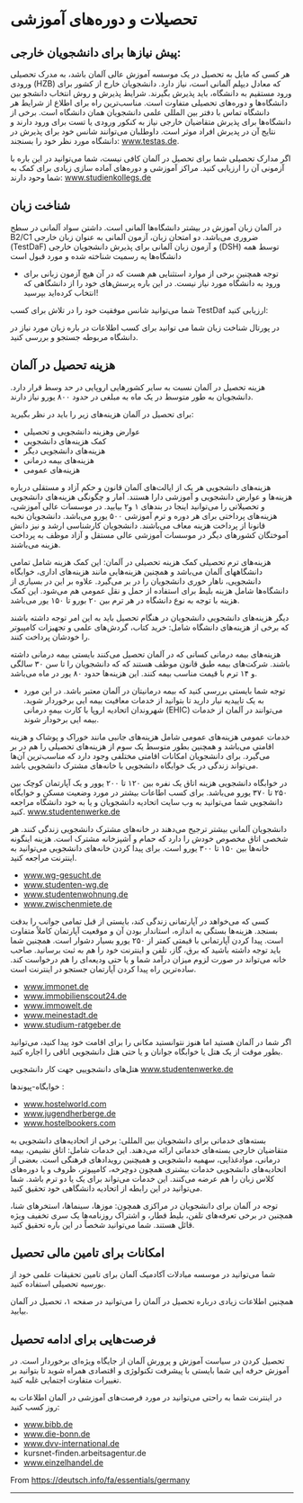 # تحصیلات و دوره‌های آموزشی

## پیش نیاز‌ها برای دانشجویان خارجی:
هر کسی که مایل به تحصیل در یک موسسه آموزش عالی آلمان باشد، به مدرک تحصیلی ورودی (HZB) که معادل دیپلم آلمانی است، نیاز دارد. دانشجویان خارج از کشور برای ورود مستقیم به دانشگاه، باید پذیرش بگیرند. شرایط پذیرش و روش انتخاب دانشجو بین دانشگاه‌ها و دوره‌های تحصیلی متفاوت است. مناسب‌ترین راه برای اطلاع از شرایط هر دانشگاه تماس با دفتر بین المللی علمی دانشجویان‌‌‌ همان دانشگاه است. برخی از دانشگاه‌ها برای پذیرش متقاضیان خارجی نیاز به کنکور ورودی یا تست برای ورود دارند و نتایج آن در پدیرش افراد موثر است. داوطلبان می‌توانند شانس خود برای پذیرش در دانشگاه مورد نظر خود را بسنجند: www.testas.de.

اگر مدارک تحصیلی شما برای تحصیل در آلمان کافی نیست، شما می‌توانید در این باره با آزمونی آن را ارزیابی کنید. مراکز آموزشی و دوره‌های آماده سازی زیادی برای کمک به شما وحود دارند: www.studienkollegs.de

## شناخت زبان
در آلمان زبان آموزش در بیشتر دانشگاه‌ها آلمانی است. داشتن سواد آلمانی در سطح B2/C1 ضروری می‌باشد. دو امتحان زبان، آزمون آلمانی به عنوان زبان خارجی (TestDaF) و آزمون زبان آلمانی برای پذیرش دانشجویان خارجی (DSH) توسط همه دانشگاه‌ها یه رسمیت شناخته شده و مورد قبول است

* توجه همچنین برخی از موارد استثنایی هم هست که در آن هیچ آزمون زبانی برای ورود به دانشگاه مورد نیاز نیست. در این باره پرسش‌های خود را از دانشگاهی که انتخاب کرده‌اید بپرسید!

شما می‌توانید شانس موفقیت خود را در تلاش برای کسب TestDaf ارزیابی کنید:

در پورتال شناخت زبان شما می توانید برای کسب اطلاعات در باره زبان مورد نیاز در دانشگاه مربوطه جستجو و بررسی کنید.

## هزینه تحصیل در آلمان
هزینه تحصیل در آلمان نسبت به سایر کشورهایی اروپایی در حد وسط قرار دارد. دانشجویان به طور متوسط ​​در یک ماه به مبلغی در حدود ۸۰۰ یورو نیاز دارند.

برای تحصیل در آلمان هزینه‌های زیر را باید در نظر بگیرید:

* عوارض وهزینه دانشجویی و تحصیلی
* کمک هزینه‌های دانشجویی
* هزینه‌های دانشجویی دیگر
* هزینه‌های بیمه درمانی
* هزینه‌های عمومی

هزینه‌های دانشجویی هر یک از ایالت‌های آلمان قانون و حکم آزاد و مستقلی درباره هزینه‌ها و عوارض دانشجویی و آموزشی دارا هستند. آمار و چگونگی هزینه‌های دانشجویی و تحصیلاتی را می‌توانید اینجا در بند‌های ۱ و۲ بیابید. در موسسات عالی آموزشی، هزینه‌های پرداختی برای هر دوره و ترم آموزشی ۵۰۰ یورو می‌باشد. دانشجویان نخبه قانونا از پرداخت هزینه معاف می‌باشند. دانشجویان کار‌شناسی ارشد و نیز دانش آموختگان کشور‌های دیگر در موسسات آموزشی عالی مستقل و آزاد موظف به پرداخت هزینه می‌باشند.

هزینه‌های ترم تحصیلی کمک هزینه تحصیلی در آلمان: این کمک هزینه شامل تمامی دانشگاههای آلمان می‌باشد و همچنین هزینه‌هایی مانند هزینه‌های اداری، خوابگاه دانشجویی، ناهار خوری دانشجویان را در بر می‌گیرد. علاوه بر این در بسیاری از دانشگاه‌ها شامل هزینه بلیط برای استفاده از حمل و نقل عمومی هم می‌شود. این کمک هزینه با توجه به نوع دانشگاه در هر ترم بین ۲۰ بورو تا ۱۵۰ یور می‌باشد.

دیگر هزینه‌های دانشجویی دانشجویان در هنگام تحصیل باید به این امر توجه داشته باشند که برخی از هزینه‌های دانشگاه شامل: خرید کتاب، گردش‌های علمی و تجهیزات کامپیو‌تر را خودشان پرداخت کنند.

هزینه‌های بیمه درمانی کسانی که در آلمان تحصیل می‌کنند بایستی بیمه درمانی داشته باشند. شرکت‌های بیمه طبق قانون موظف هستند که که دانشجویان را تا سن ۳۰ سالگی و ۱۴ ترم با قیمت مناسب بیمه کنند. این هزینه‌ها حدود ۸۰ یور در ماه می‌باشد.

* توجه شما بایستی بررسی کنید که بیمه درمانیتان در آلمان معتبر باشد. در این مورد به یک تاییدیه نیار دارید تا بتوانید از خدمات معافیت بیمه ایی برخوردار شوید. شهروندان اتحادیه اروپا با کارت بیمهٍ درمانی (EHIC) می‌توانند در آلمان از خدمات بیمه ایی برخودار شوند.

خدمات عمومی هزینه‌های عمومی شامل هزینه‌های جانبی مانند خوراک و پوشاک و هزینه اقامتی می‌باشد و همچنین بطور متوسط یک سوم از هزینه‌های تحصیلی را هم در بر می‌گیرد. برای دانشجویان امکانات اقامتی مختلفی وجود دارد که مناسب‌ترین آن‌ها می‌تواند زندگی در یک خوابگاه دانشجویی با خانه‌های مشترک دانشجویی باشد.

در خوابگاه دانشجویی هزینه اتاق یک نفره بین ۱۲۰ تا ۲۰۰ یوور و یک آپارتمان کوچک بین ۲۵۰ تا ۳۷۰ یورو می‌باشد. برای کسب اطاعات بیشتر در مورد وضعیت مسکن و خوابگاه دانشجویی شما می‌توانید به وب سایت اتحادیه دانشجویان و یا به خود دانشگاه مراجعه کنید. www.studentenwerke.de

دانشجویان آلمانی بیشتر ترجیح می‌دهند در خانه‌های مشترک دانشجویی زندگی کنند. هر شخصی اتاق مخصوص خودش را دارد که حمام و آشپزخانه مشترک است. هزینه اینگونه خانه‌ها بین ۱۵۰ تا ۳۰۰ یورو است. برای پیدا کردن خانه‌های دانشجویی می‌توانید به اینترنت مراجعه کنید.

* www.wg-gesucht.de
* www.studenten-wg.de
* www.studentenwohnung.de
* www.zwischenmiete.de

کسی که می‌خواهد در آپارتمانی زندگی کند، بایستی از قبل تمامی جوانب را بدقت بسنجد. هزینه‌ها بستگی به اندازه، استاندار بودن آن و موقعیت آپارتمان کاملاً متفاوت است. پیدا کردن آپارتمانی با قیمتی کمتر از ۲۵۰ یورو بسیار دشوار است. همچنین شما باید توجه داشته باشید که برق، گاز، تلفن و اینترنت خود را هم به ثبت برسانید. صاحب خانه می‌تواند در صورت لزوم میزان درآمد شما و یا حتی ودیعه‌ای را هم درخواست کند. ساده‌ترین راه پیدا کردن آپارتمان جستجو در اینترنت است.

* www.immonet.de
* www.immobilienscout24.de
* www.immowelt.de
* www.meinestadt.de
* www.studium-ratgeber.de

اگر شما در آلمان هستید اما هنوز نتوانستید مکانی را برای اقامت خود پیدا کنید، می‌توانید بطور موقت از یک هتل یا خوابگاه جوانان و یا حتی هتل دانشجویی اتاقی را اجاره کنید.

هتل‌های دانشجوییی جهت کار دانشجویی www.studentenwerke.de

خوابگاه-پیوندها :

* www.hostelworld.com
* www.jugendherberge.de
* www.hostelbookers.com

بسته‌های خدماتی برای دانشجویان بین المللی: برخی از اتحادیه‌های دانشجویی به متقاضیان خارجی بسته‌های خدماتی ارائه می‌دهند. این خدمات شامل: اتاق نشیمن، بیمه درمانی، موادغذایی، سهمیه دانشجویی و همیچنین رویدادهای فرهنگی است. بعضی از اتحادیه‌های دانشجویی خدمات بیشتری همچون دوچرخه، کامپیو‌تر، ظروف و یا دوره‌های کلاس زبان را هم عرضه می‌کنند. این خدمات می‌تواند برای یک یا دو ترم باشد. شما می‌توانید در این رابطه از اتحادیه دانشگاهی خود تحقیق کنید.

توجه در آلمان برای دانشجویان در مراکزی همچون: موز‌ها، سینما‌ها، استخرهای شنا، همچنین در برخی تعرفه‌های تلفن، بلیط قطار، و اشتراک روزنامه‌ها یک سری تخفیف ویژه قائل هستند. شما می‌توانید شخصاً در این باره تحقیق کنید.

## امکانات برای تامین مالی تحصیل
شما می‌توانید در موسسه مبادلات آکادمیک آلمان برای تامین تحقیقات علمی خود از بورسیه تحصیلی استفاده کنید.

همچنین اطلاعات زیادی درباره تحصیل در آلمان را می‌توانید در صفحه ۱، تحصیل در آلمان بیابید.

## فرصت‌هایی برای ادامه تحصیل
تحصیل کردن در سیاست آموزش و پرورش آلمان از جایگاه ویژه‌ای برخوردار است. در آموزش حرفه ایی شما بایستی با پیشرفت تکنولوژی و اقتصادی همراه شوید تا بتوانید بر تغییرات متفاوت اجتمایی غلبه کنید.

در اینترنت شما به راحتی می‌توانید در مورد فرصت‌های آموزشی در آلمان اطلاعات به روز کسب کنید:

* www.bibb.de
* www.die-bonn.de
* www.dvv-international.de
* kursnet-finden.arbeitsagentur.de
* www.einzelhandel.de

From <https://deutsch.info/fa/essentials/germany>
***